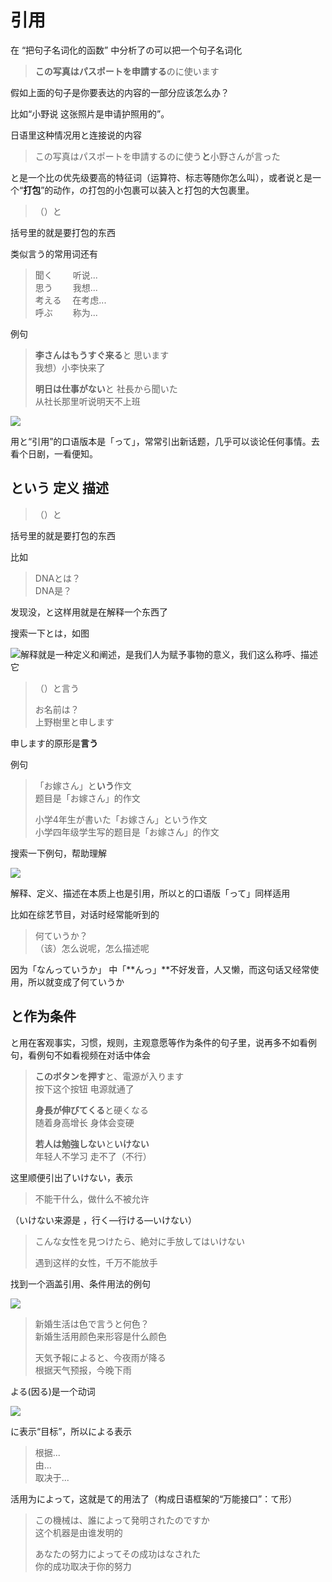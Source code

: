 # 引用

在 “把句子名词化的函数” 中分析了の可以把一个句子名词化

> **この写真はパスポートを申請する**のに使います

假如上面的句子是你要表达的内容的一部分应该怎么办？

比如“小野说 这张照片是申请护照用的”。

日语里这种情况用と连接说的内容

> この写真はパスポートを申請するのに使う**と**小野さんが言った

と是一个比の优先级要高的特征词（运算符、标志等随你怎么叫），或者说と是一个“**打包**”的动作，の打包的小包裹可以装入と打包的大包裹里。

> （）と

括号里的就是要打包的东西

类似言う的常用词还有

> 聞く　 　听说...  
> 思う　　 我想...  
> 考える 　在考虑...  
> 呼ぶ 　　称为...

例句

> **李さんはもうすぐ来る**と 思います  
> 我想）小李快来了
>
> **明日は仕事がない**と 社長から聞いた  
> 从社长那里听说明天不上班

![](https://pic2.zhimg.com/v2-34dc37b0cc8dc7ecc2e9c6689ec385dd_b.jpg)

用と“引用”的口语版本是「って」，常常引出新话题，几乎可以谈论任何事情。去看个日剧，一看便知。

## という 定义 描述

> （）と

括号里的就是要打包的东西

比如

> DNAとは？  
> DNA是？

发现没，と这样用就是在解释一个东西了

搜索一下とは，如图

![](https://pic3.zhimg.com/v2-0ca2b92c47e6e1e0a72412c46b1621ce_b.png)解释就是一种定义和阐述，是我们人为赋予事物的意义，我们这么称呼、描述它

> （）と言う
>
> お名前は？  
> 上野樹里と申します

申します的原形是**言う**

例句

> 「お嫁さん」と**いう**作文  
> 题目是「お嫁さん」的作文
>
> 小学4年生が書いた「お嫁さん」という作文  
> 小学四年级学生写的题目是「お嫁さん」的作文

搜索一下例句，帮助理解

![](https://pic3.zhimg.com/v2-023b78d5d850b98f370e327e391a280a_b.png)

解释、定义、描述在本质上也是引用，所以と的口语版「って」同样适用

比如在综艺节目，对话时经常能听到的

> 何ていうか？  
> （该）怎么说呢，怎么描述呢

因为「なんっていうか」 中「**んっ」**不好发音，人又懒，而这句话又经常使用，所以就变成了何ていうか

## と作为条件

と用在客观事实，习惯，规则，主观意愿等作为条件的句子里，说再多不如看例句，看例句不如看视频在对话中体会

> **このボタンを押す**と、電源が入ります  
> 按下这个按钮 电源就通了
>
> **身長が伸びてくる**と硬くなる  
> 随着身高增长 身体会变硬
>
> **若人は勉強しない**と**いけない**  
> 年轻人不学习 走不了（不行）

这里顺便引出了いけない，表示

> 不能干什么，做什么不被允许

（いけない来源是 ，行く—行ける—いけない）

> こんな女性を見つけたら、絶対に手放してはいけない
>
> 遇到这样的女性，千万不能放手

找到一个涵盖引用、条件用法的例句

![](https://pic4.zhimg.com/v2-e218bac5e59446944fba343afe3257a3_b.png)

> 新婚生活は色で言うと何色？  
> 新婚生活用颜色来形容是什么颜色
>
> 天気予報によると、今夜雨が降る  
> 根据天气预报，今晚下雨

よる\(因る\)是一个动词

![](https://pic4.zhimg.com/v2-d9f91c96a20b06d59a92bdd4a3624497_b.png)

に表示“目标”，所以による表示

> 根据...  
> 由...  
> 取决于...

活用为によって，这就是て的用法了（构成日语框架的“万能接口”：て形）

> この機械は、誰によって発明されたのですか  
> 这个机器是由谁发明的
>
> あなたの努力によってその成功はなされた  
> 你的成功取决于你的努力



